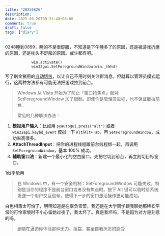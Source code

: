 ```yaml
---
title: "20250826"
description: 
date: 2025-08-26T09:31:40+08:00
comments: true
draft: false
tags: ["diary"]
---
```

0248睡到0859，睡的不是很舒服，不知道是下午睡多了的原因，还是被游戏折磨的原因，还是枕头不舒服的原因。或许都有吧。

```
            win.activate()
            win32gui.SetForegroundWindow(win._hWnd)
```

写了刷金猪用的[自动切线](https://github.com/xxfttkx/StarResonanceAutoSwitchLine)，以让自己不用时刻关注群消息。但就算以管理员模式运行，这两种方法都有可能无法把游戏拉到前台。

> Windows 从 Vista 开始为了防止「窗口抢焦点」就对 SetForegroundWindow 加了限制。即使你是管理员进程，也不保证能拉前台。
>
> 常见的几种解决办法：

1. **模拟用户输入**：比如用 `pyautogui.press("alt")` 或者 `win32api.keybd_event` 模拟一下 `Alt`/`Alt+Tab`，再 `SetForegroundWindow`，成功率高很多。
2. **AttachThreadInput**：把你的进程线程跟前台线程绑一起，再调用 `SetForegroundWindow`，基本 100% 成功。
3. **辅助窗口法**：新建一个最小化的空白窗口，先把它切到前台，再立刻切目标窗口。

1似乎能用

> 在 Windows 中，有一个安全机制：SetForegroundWindow 可能失败，特别是当你的程序不是前台窗口或者没有焦点时。按下 Alt 键可以临时给系统发送一个用户交互信号，使得下一步的窗口激活操作更可能成功。

白色相簿太可怕了，明明知道是在辜负雪菜，我还是在大学同学跟我聊她那稀松平常的可怜家境时不小心留她过夜了，我太坏了。真是我坏吗，不是因为对方是刻意的吗。

> 剧情在逼迫你体验那种无力、摇摆、甚至自我厌恶的感受
